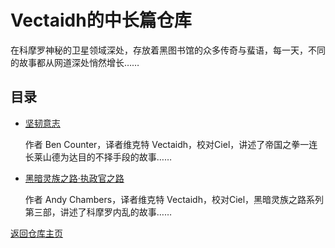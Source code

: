 # Vectaidh的中长篇仓库

在科摩罗神秘的卫星领域深处，存放着黑图书馆的众多传奇与蜚语，每一天，不同的故事都从网道深处悄然增长……

## 目录

- [坚韧意志](endeavourofwill)
  
  作者 Ben Counter，译者维克特 Vectaidh，校对Ciel，讲述了帝国之拳一连长莱山德为达目的不择手段的故事……
- [黑暗灵族之路·执政官之路](pathofarchon)
  
  作者 Andy Chambers，译者维克特 Vectaidh，校对Ciel，黑暗灵族之路系列第三部，讲述了科摩罗内乱的故事……

[返回仓库主页](/CommorraghNotGomorrah/index)
